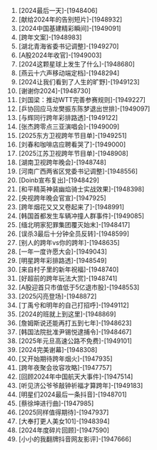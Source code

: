 
1. [2024最后一天]-[1948406]
1. [献给2024年的告别短片]-[1948932]
1. [2024中国基建精彩瞬间]-[1949091]
1. [跨年文案]-[1948983]
1. [湖北青海省委书记调整]-[1949270]
1. [A股2024年收官]-[1949003]
1. [2024这颗星球上发生了什么]-[1948680]
1. [燕云十六声移动端定档]-[1948294]
1. [2024让我们看到了人生的旷野]-[1949123]
1. [谢谢你2024]-[1948730]
1. [刘国梁：推动WTT完善参赛规则]-[1949227]
1. [乒协回应马龙樊振东陈梦退出世排]-[1949097]
1. [与辉同行跨年彩排路透]-[1949122]
1. [张杰跨零点三亚演唱会]-[1949009]
1. [2025东方卫视跨年节目单]-[1949251]
1. [刘春和咖啡店应聘看哭了]-[1949000]
1. [2025江苏卫视跨年节目单]-[1948908]
1. [湖南卫视跨年晚会]-[1948748]
1. [河南广西两省区党委书记调整]-[1948556]
1. [Doinb宣布复出]-[1948429]
1. [和平精英神装幽焰骑士实战效果]-[1948398]
1. [央视跨年晚会官宣]-[1947925]
1. [跨年烟花又又又卷起来了]-[1948991]
1. [韩国首都发生车辆冲撞人群事件]-[1949085]
1. [缅北明家犯罪集团覆灭始末]-[1948417]
1. [误杀3最后十分钟全员反转]-[1948599]
1. [别人的跨年vs你的跨年]-[1948635]
1. [一年一度许愿大会]-[1949043]
1. [明星跨年彩排路透]-[1948549]
1. [来自村子里的新年祝福]-[1948740]
1. [好超前的跨年玩法大赏]-[1948741]
1. [A股迎首只市值低于5亿退市股]-[1948553]
1. [2025闪亮登场]-[1948872]
1. [丁禹兮和明年的自己打招呼]-[1949112]
1. [2024的班就上到这里]-[1948869]
1. [詹姆斯说还能再打五到七年]-[1948623]
1. [韩国法院批准尹锡悦逮捕令]-[1948467]
1. [2025年元旦高速公路不免费]-[1949101]
1. [2024完美谢幕]-[1948308]
1. [又开始期待跨年烟火]-[1947935]
1. [跨年夜聚会妆容攻略]-[1947757]
1. [回顾2024年中国航天大事件]-[1947514]
1. [听见济公爷爷敲钟祈福才算跨年]-[1949183]
1. [明星们2024最后一条抖音]-[1948701]
1. [蔡徐坤进行曲]-[1947985]
1. [2025同样值得期待]-[1947937]
1. [大奉打更人美女101]-[1948394]
1. [2024年度碎片回顾]-[1947590]
1. [小小的我翻牌抖音网友影评]-[1947666]